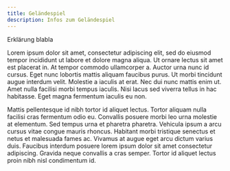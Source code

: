 ```yaml
---
title: Geländespiel
description: Infos zum Geländespiel
---
```


Erklärung blabla

Lorem ipsum dolor sit amet, consectetur adipiscing elit, sed do eiusmod tempor incididunt ut labore et dolore magna aliqua. Ut ornare lectus sit amet est placerat in. At tempor commodo ullamcorper a. Auctor urna nunc id cursus. Eget nunc lobortis mattis aliquam faucibus purus. Ut morbi tincidunt augue interdum velit. Molestie a iaculis at erat. Nec dui nunc mattis enim ut. Amet nulla facilisi morbi tempus iaculis. Nisi lacus sed viverra tellus in hac habitasse. Eget magna fermentum iaculis eu non.

Mattis pellentesque id nibh tortor id aliquet lectus. Tortor aliquam nulla facilisi cras fermentum odio eu. Convallis posuere morbi leo urna molestie at elementum. Sed tempus urna et pharetra pharetra. Vehicula ipsum a arcu cursus vitae congue mauris rhoncus. Habitant morbi tristique senectus et netus et malesuada fames ac. Vivamus at augue eget arcu dictum varius duis. Faucibus interdum posuere lorem ipsum dolor sit amet consectetur adipiscing. Gravida neque convallis a cras semper. Tortor id aliquet lectus proin nibh nisl condimentum id.
